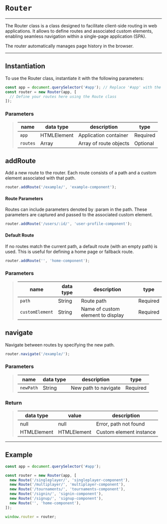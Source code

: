 # `Router`

--------------------------------------------------------------------------------

The Router class is a class designed to facilitate client-side routing in web
applications.
It allows to define routes and associated custom elements,
enabling seamless navigation within a single-page application (SPA).

The router automatically manages page history in the browser.

--------------------------------------------------------------------------------

## Instantiation

To use the Router class, instantiate it with the following parameters:

```javascript
const app = document.querySelector('#app'); // Replace '#app' with the selector of your application container
const router = new Router(app, [
  // Define your routes here using the Route class
]);
```

### Parameters

> | name     | data type   | description            | type     |
> |----------|-------------|------------------------|----------|
> | `app`    | HTMLElement | Application container  | Required |
> | `routes` | Array       | Array of route objects | Optional |

## addRoute

Add a new route to the router.
Each route consists of a path and a custom element associated with that path.

```javascript
router.addRoute('/example/', 'example-component');
```

#### Route Parameters

Routes can include parameters denoted by :param in the path.
These parameters are captured and passed to the associated custom element.

```javascript
router.addRoute('/users/:id/', 'user-profile-component');
```

#### Default Route

If no routes match the current path, a default route (with an empty path) is
used.
This is useful for defining a home page or fallback route.

```javascript
router.addRoute('', 'home-component');
```

### Parameters

> | name            | data type | description                       | type     |
> |-----------------|-----------|-----------------------------------|----------|
> | `path`          | String    | Route path                        | Required |
> | `customElement` | String    | Name of custom element to display | Required |

## navigate

Navigate between routes by specifying the new path.

```javascript
router.navigate('/example/');
```

### Parameters

> | name             | data type   | description                         | type       |
> |------------------|-------------|-------------------------------------|------------|
> | `newPath`        | String      | New path to navigate                | Required   |

### Return

> | data type   | value       | description             |
> |-------------|-------------|-------------------------|
> | null        | null        | Error, path not found   |
> | HTMLElement | HTMLElement | Custom element instance |

--------------------------------------------------------------------------------

## Example

```javascript
const app = document.querySelector('#app');

const router = new Router(app, [
  new Route('/singleplayer/', 'singleplayer-component'),
  new Route('/multiplayer/', 'multiplayer-component'),
  new Route('/tournaments/', 'tournaments-component'),
  new Route('/signin/', 'signin-component'),
  new Route('/signup/', 'signup-component'),
  new Route('', 'home-component'),
]);

window.router = router;
```
